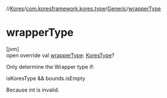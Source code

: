 //[Kores](../../../index.md)/[com.koresframework.kores.type](../index.md)/[Generic](index.md)/[wrapperType](wrapper-type.md)

# wrapperType

[jvm]\
open override val [wrapperType](wrapper-type.md): [KoresType](../-kores-type/index.md)?

Only determine the Wrapper type if:

isKoresType && bounds.isEmpty

Because int<T> is invalid.
